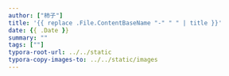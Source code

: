 ```yaml
---
author: ["柿子"]
title: '{{ replace .File.ContentBaseName "-" " " | title }}'
date: {{ .Date }}
summary: ""
tags: [""]
typora-root-url: ../../static
typora-copy-images-to: ../../static/images
---
```

